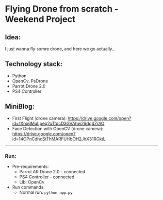 # Flying Drone from scratch - Weekend Project

## Idea:
I just wanna fly somre drone, and here we go actually...

## Technology stack:
* Python
* OpenCv, PsDrone
* Parrot Drone 2.0
* PS4 Controller

## MiniBlog:
* First Flight (drone camera):
https://drive.google.com/open?id=1Xnx6MuLpeq2uTtdcD3GVAhw26dg4ZrAO
* Face Detection with OpenCV (drone camera):
https://drive.google.com/open?id=14OPnCdhcStThMARFUHbOH2JhX31RGktL
---
###  Run:
* Pre-requirements:
  * Parrot AR Drone 2.0 - connected
  * PS4 Controller - connected
  * Lib: OpenCv
* Run commands:
  * Normal run: `python app.py`
